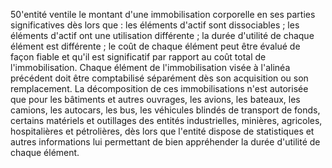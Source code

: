 50'entité ventile le montant d'une immobilisation corporelle en ses parties significatives dès lors que :
les éléments d'actif sont dissociables ;
les éléments d'actif ont une utilisation différente ;
la durée d'utilité de chaque élément est différente ;
le coût de chaque élément peut être évalué de façon fiable et qu'il est significatif par rapport au coût total de
l'immobilisation.
Chaque élément de l'immobilisation visée à l'alinéa précédent doit être comptabilisé séparément dès son
acquisition ou son remplacement.
La décomposition de ces immobilisations n'est autorisée que pour les bâtiments et autres ouvrages, les avions, les
bateaux, les camions, les autocars, les bus, les véhicules blindés de transport de fonds, certains matériels et
outillages des entités industrielles, minières, agricoles, hospitalières et pétrolières, dès lors que l'entité dispose de
statistiques et autres informations lui permettant de bien appréhender la durée d'utilité de chaque élément.